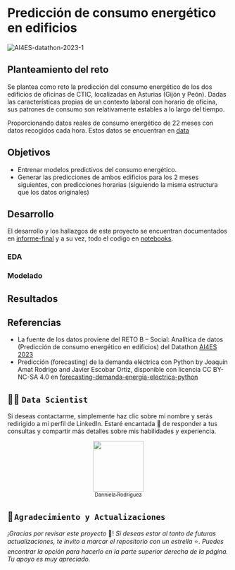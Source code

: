 # Predicción de consumo energético en edificios

![AI4ES-datathon-2023-1](https://www.ai4es.com/wp-content/uploads/AI4ES-datathon-2023-1.png)

## Planteamiento del reto

Se plantea como reto la predicción del consumo energético de los dos edificios de oficinas de CTIC, localizadas en Asturias (Gijón y Peón). Dadas las características propias de un contexto laboral con horario de oficina, sus patrones de consumo son relativamente estables a lo largo del tiempo.

Proporcionando datos reales de consumo energético de 22 meses con datos recogidos cada hora. Estos datos se encuentran en [data]()

## Objetivos

- Entrenar modelos predictivos del consumo energético.
- Generar las predicciones de ambos edificios para los 2 meses siguientes, con predicciones horarias (siguiendo la misma estructura que los datos originales)

## Desarrollo

El desarrollo y los hallazgos de este proyecto se encuentran documentados en [informe-final]() y a su vez, todo el codigo en [notebooks]().

### EDA

### Modelado

## Resultados

## Referencias

- La fuente de los datos proviene del RETO B – Social: Analítica de datos (Predicción de consumo energético en edificios) del Datathon [AI4ES 2023](https://www.ai4es.com/ai4es-datathon-2023/)
- Predicción (forecasting) de la demanda eléctrica con Python by Joaquín Amat Rodrigo and Javier Escobar Ortiz, disponible con licencia CC BY-NC-SA 4.0 en [forecasting-demanda-energia-electrica-python](https://www.cienciadedatos.net/py29-forecasting-demanda-energia-electrica-python.html)

## 👩‍💻 ```Data Scientist```

Si deseas contactarme, simplemente haz clic sobre mi nombre y serás redirigido a mi perfil de LinkedIn. Estaré encantada 🤗 de responder a tus consultas y compartir más detalles sobre mis habilidades y experiencia.

<div align="center">

[<img src="https://avatars.githubusercontent.com/u/123108361?v=4" width=115><br><sub>Danniela Rodríguez</sub>](https://www.linkedin.com/in/danniela-rodriguez-jove-/)

<div align="left">

## 🙌 ```Agradecimiento y Actualizaciones```

_¡Gracias por revisar este proyecto_ 🤗! _Si deseas estar al tanto de futuras actualizaciones, te invito a marcar el repositorio con un estrella_ ⭐. _Puedes encontrar la opción para hacerlo en la parte superior derecha de la página. Tu apoyo es muy apreciado._